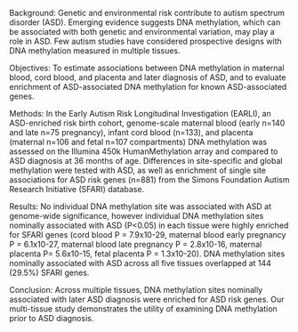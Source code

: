 Background: Genetic and environmental risk contribute to autism spectrum disorder (ASD). Emerging evidence suggests DNA methylation, which can be associated with both genetic and environmental variation, may play a role in ASD. Few autism studies have considered prospective designs with DNA methylation measured in multiple tissues.

Objectives: To estimate associations between DNA methylation in maternal blood, cord blood, and placenta and later diagnosis of ASD, and to evaluate enrichment of ASD-associated DNA methylation for known ASD-associated genes.

Methods: In the Early Autism Risk Longitudinal Investigation (EARLI), an ASD-enriched risk birth cohort, genome-scale maternal blood (early n=140 and late n=75 pregnancy), infant cord blood (n=133), and placenta (maternal n=106 and fetal n=107 compartments) DNA methylation was assessed on the Illumina 450k HumanMethylation array and compared to ASD diagnosis at 36 months of age. Differences in site-specific and global methylation were tested with ASD, as well as enrichment of single site associations for ASD risk genes (n=881) from the Simons Foundation Autism Research Initiative (SFARI) database.

Results: No individual DNA methylation site was associated with ASD at genome-wide significance, however individual DNA methylation sites nominally associated with ASD (P<0.05) in each tissue were highly enriched for SFARI genes (cord blood P = 7.9x10-29, maternal blood early pregnancy P = 6.1x10-27, maternal blood late pregnancy P = 2.8x10-16, maternal placenta P= 5.6x10-15, fetal placenta P = 1.3x10-20). DNA methylation sites nominally associated with ASD across all five tissues overlapped at 144 (29.5%) SFARI genes.

Conclusion: Across multiple tissues, DNA methylation sites nominally associated with later ASD diagnosis were enriched for ASD risk genes. Our multi-tissue study demonstrates the utility of examining DNA methylation prior to ASD diagnosis.
